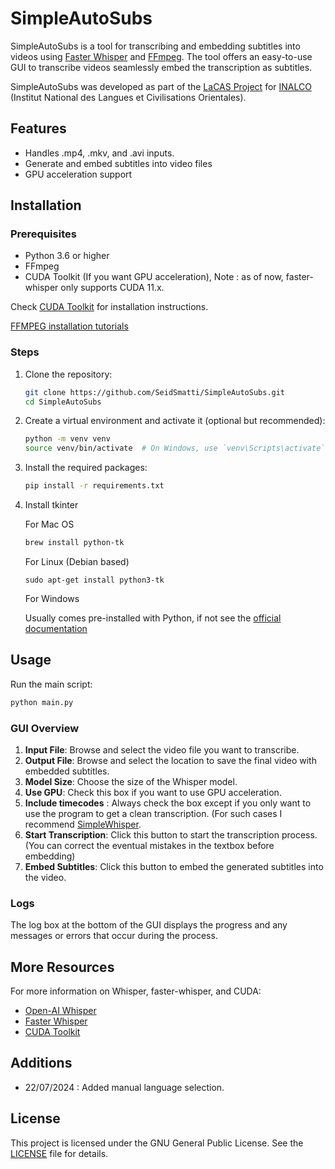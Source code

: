 
# SimpleAutoSubs

SimpleAutoSubs is a tool for transcribing and embedding subtitles into videos using [Faster Whisper](https://github.com/SYSTRAN/faster-whisper) and [FFmpeg](https://ffmpeg.org/). The tool offers an easy-to-use GUI to transcribe videos seamlessly embed the transcription as subtitles.

SimpleAutoSubs was developed as part of the [LaCAS Project](https://lacas.inalco.fr/le-projet-lacas) for [INALCO](https://www.inalco.fr/) (Institut National des Langues et Civilisations Orientales).

## Features

- Handles .mp4, .mkv, and .avi inputs. 
- Generate and embed subtitles into video files
- GPU acceleration support

## Installation

### Prerequisites

- Python 3.6 or higher
- FFmpeg
- CUDA Toolkit (If you want GPU acceleration), Note : as of now, faster-whisper only supports CUDA 11.x. 

Check [CUDA Toolkit](https://developer.nvidia.com/cuda-toolkit) for installation instructions.


[FFMPEG installation tutorials](https://gist.github.com/barbietunnie/47a3de3de3274956617ce092a3bc03a1) 

### Steps

1. Clone the repository:
    ```sh
    git clone https://github.com/SeidSmatti/SimpleAutoSubs.git
    cd SimpleAutoSubs
    ```

2. Create a virtual environment and activate it (optional but recommended):
    ```sh
    python -m venv venv
    source venv/bin/activate  # On Windows, use `venv\Scripts\activate`
    ```

3. Install the required packages:
    ```sh
    pip install -r requirements.txt
    ```

4. Install tkinter
   
   For Mac OS
   ```sh
   brew install python-tk
   ```

   For Linux (Debian based)
   ```
   sudo apt-get install python3-tk
   ```

   For Windows

   Usually comes pre-installed with Python, if not see the [official documentation](https://tkdocs.com/tutorial/install.html)
   
## Usage

Run the main script:
```sh
python main.py
```

### GUI Overview

1. **Input File**: Browse and select the video file you want to transcribe.
2. **Output File**: Browse and select the location to save the final video with embedded subtitles.
3. **Model Size**: Choose the size of the Whisper model.
4. **Use GPU**: Check this box if you want to use GPU acceleration.
5. **Include timecodes** : Always check the box except if you only want to use the program to get a clean transcription. (For such cases I recommend [SimpleWhisper](https://github.com/SeidSmatti/SimpleWhisper).
6. **Start Transcription**: Click this button to start the transcription process. (You can correct the eventual mistakes in the textbox before embedding)
7. **Embed Subtitles**: Click this button to embed the generated subtitles into the video.


### Logs

The log box at the bottom of the GUI displays the progress and any messages or errors that occur during the process.

## More Resources

For more information on Whisper, faster-whisper, and CUDA:
- [Open-AI Whisper](https://github.com/openai/whisper)
- [Faster Whisper](https://github.com/SYSTRAN/faster-whisper)
- [CUDA Toolkit](https://developer.nvidia.com/cuda-toolkit)

## Additions 
- 22/07/2024 : Added manual language selection.

## License

This project is licensed under the GNU General Public License. See the [LICENSE](LICENSE) file for details.


